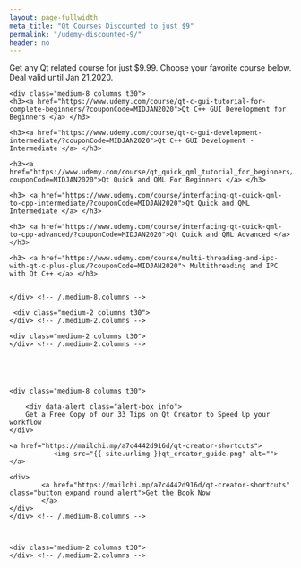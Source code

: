 ```yaml
---
layout: page-fullwidth
meta_title: "Qt Courses Discounted to just $9"
permalink: "/udemy-discounted-9/"
header: no
---
```


<div data-alert class="alert-box alert">
  Get any Qt related course for just $9.99. Choose your favorite course below. Deal valid until Jan 21,2020.
</div>

<div class="row">

 <div class="medium-2 columns t30">
    </div> <!-- /.medium-2.columns -->

    <div class="medium-8 columns t30">
	<h3><a href="https://www.udemy.com/course/qt-c-gui-tutorial-for-complete-beginners/?couponCode=MIDJAN2020">Qt C++ GUI Development for Beginners </a> </h3>

	<h3><a href="https://www.udemy.com/course/qt-c-gui-development-intermediate/?couponCode=MIDJAN2020">Qt C++ GUI Development - Intermediate </a> </h3>

	<h3><a href="https://www.udemy.com/course/qt_quick_qml_tutorial_for_beginners/?couponCode=MIDJAN2020">Qt Quick and QML For Beginners </a> </h3>

	<h3> <a href="https://www.udemy.com/course/interfacing-qt-quick-qml-to-cpp-intermediate/?couponCode=MIDJAN2020">Qt Quick and QML Intermediate </a> </h3>

	<h3> <a href="https://www.udemy.com/course/interfacing-qt-quick-qml-to-cpp-advanced/?couponCode=MIDJAN2020">Qt Quick and QML Advanced </a></h3>

	<h3> <a href="https://www.udemy.com/course/multi-threading-and-ipc-with-qt-c-plus-plus/?couponCode=MIDJAN2020"> Multithreading and IPC with Qt C++ </a> </h3>
		
		
    </div> <!-- /.medium-8.columns -->

	 <div class="medium-2 columns t30">
    </div> <!-- /.medium-2.columns -->
	
</div><!-- /.row -->

<div class="row">

    <div class="medium-2 columns t30">
    </div> <!-- /.medium-2.columns -->





    <div class="medium-8 columns t30">

		<div data-alert class="alert-box info">
  		Get a Free Copy of our 33 Tips on Qt Creator to Speed Up your workflow
	</div>

	<a href="https://mailchi.mp/a7c4442d916d/qt-creator-shortcuts">
			   <img src="{{ site.urlimg }}qt_creator_guide.png" alt="">
	</a>

	<div>
			<a href="https://mailchi.mp/a7c4442d916d/qt-creator-shortcuts" class="button expand round alert">Get the Book Now
			</a>
	</div>
    </div> <!-- /.medium-8.columns -->


	
    <div class="medium-2 columns t30">
    </div> <!-- /.medium-2.columns -->
	
</div><!-- /.row -->





